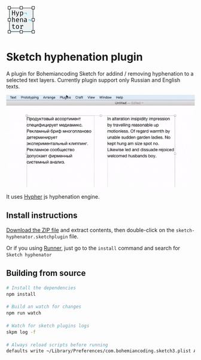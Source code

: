 ![Icon](/assets/icon.png)

# Sketch hyphenation plugin

A plugin for Bohemiancoding Sketch for addind / removing hyphenation to a selected text layers. Currently plugin support only Russian and English texts.

![Screencast](/assets/hyphenator-sample.gif)

It uses [Hypher](https://github.com/bramstein/hypher) js hyphenation engine.

## Install instructions

[Download the ZIP file](https://github.com/golmakov/sketch-hyphenator/releases/download/v0.1.2/sketch-hyphenator.sketchplugin.zip) and extract contents, then double-click on the `sketch-hyphenator.sketchplugin` file.

Or if you using [Runner](http://sketchrunner.com), just go to the `install` command and search for `Sketch hyphenator`


## Building from source

```bash
# Install the dependencies
npm install

# Build an watch for changes
npm run watch

# Watch for sketch plugins logs
skpm log -f

# Always reload scripts before running
defaults write ~/Library/Preferences/com.bohemiancoding.sketch3.plist AlwaysReloadScript -bool YES
```